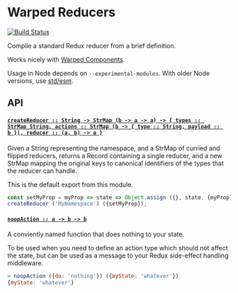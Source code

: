 # Warped Reducers

[![Build Status](https://travis-ci.com/wearereasonablepeople/warped-reducers.svg?branch=master)](https://travis-ci.com/wearereasonablepeople/warped-reducers)

Compile a standard Redux reducer from a brief definition.

Works nicely with [Warped Components][1].

Usage in Node depends on `--experimental-modules`.
With older Node versions, use [std/esm][2].

## API

#### <a name="createReducer" href="https://github.com/wearereasonablepeople/warped-reducers/blob/v1.0.0/index.mjs#L53">`createReducer :: String -⁠> StrMap (b -⁠> a -⁠> a) -⁠> { types :: StrMap String, actions :: StrMap (b -⁠> { type :: String, payload :: b }), reducer :: (a, b) -⁠> a }`</a>

Given a String representing the namespace, and a StrMap of curried and
flipped reducers, returns a Record containing a single reducer, and a new
StrMap mapping the original keys to canonical identifiers of the types that
the reducer can handle.

This is the default export from this module.

```js
const setMyProp = myProp => state => Object.assign ({}, state, {myProp});
createReducer ('MyNamespace') ({setMyProp});
```

#### <a name="noopAction" href="https://github.com/wearereasonablepeople/warped-reducers/blob/v1.0.0/index.mjs#L78">`noopAction :: a -⁠> b -⁠> b`</a>

A conviently named function that does nothing to your state.

To be used when you need to define an action type which should not affect
the state, but can be used as a message to your Redux side-effect handling
middleware.

```js
> noopAction ({do: 'nothing'}) ({myState: 'whatever'})
{myState: 'whatever'}
```

[1]: https://github.com/wearereasonablepeople/warped-components
[2]: https://github.com/standard-things/esm
